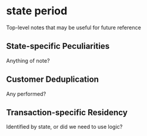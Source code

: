 
# __state__ __period__

Top-level notes that may be useful for future reference

## State-specific Peculiarities

Anything of note?

## Customer Deduplication

Any performed?

## Transaction-specific Residency

Identified by state, or did we need to use logic?
